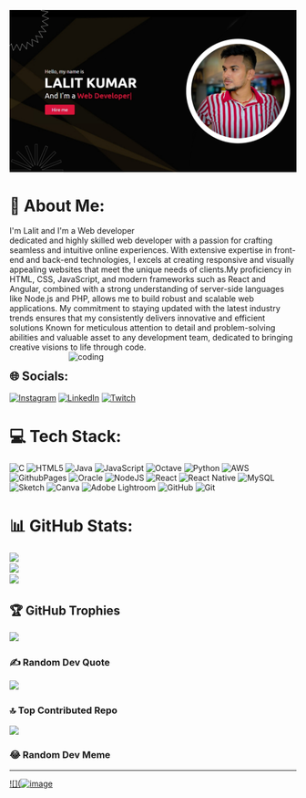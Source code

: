 ![logo](https://github.com/Lalitkumar19/Lalit-kumar/blob/main/images/github-banner-lalit.jpg)
# 💫 About Me:
I'm Lalit and I'm a Web developer<br>dedicated and highly skilled web developer with a passion for crafting seamless and intuitive online experiences. With extensive expertise in front-end and back-end technologies, I excels at creating responsive and visually appealing websites that meet the unique needs of clients.My proficiency in HTML, CSS, JavaScript, and modern frameworks such as React and Angular, combined with a strong understanding of server-side languages like Node.js and PHP, allows me to build robust and scalable web applications. My commitment to staying updated with the latest industry trends ensures that my consistently delivers innovative and efficient solutions Known for meticulous attention to detail and problem-solving abilities and valuable asset to any development team, dedicated to bringing creative visions to life through code.
<img align="right" alt="coding" width="400" src="https://user-images.githubusercontent.com/55389276/140866485-8fb1c876-9a8f-4d6a-98dc-08c4981eaf70.gif">


## 🌐 Socials:
[![Instagram](https://img.shields.io/badge/Instagram-%23E4405F.svg?logo=Instagram&logoColor=white)](https://instagram.com/lalit19_) [![LinkedIn](https://img.shields.io/badge/LinkedIn-%230077B5.svg?logo=linkedin&logoColor=white)](https://linkedin.com/in/łãłiť-kúmäř-) [![Twitch](https://img.shields.io/badge/Twitch-%239146FF.svg?logo=Twitch&logoColor=white)](https://twitch.tv/@klalit19_) 

# 💻 Tech Stack:
![C](https://img.shields.io/badge/c-%2300599C.svg?style=for-the-badge&logo=c&logoColor=white) ![HTML5](https://img.shields.io/badge/html5-%23E34F26.svg?style=for-the-badge&logo=html5&logoColor=white) ![Java](https://img.shields.io/badge/java-%23ED8B00.svg?style=for-the-badge&logo=openjdk&logoColor=white) ![JavaScript](https://img.shields.io/badge/javascript-%23323330.svg?style=for-the-badge&logo=javascript&logoColor=%23F7DF1E) ![Octave](https://img.shields.io/badge/OCTAVE-darkblue?style=for-the-badge&logo=octave&logoColor=fcd683) ![Python](https://img.shields.io/badge/python-3670A0?style=for-the-badge&logo=python&logoColor=ffdd54) ![AWS](https://img.shields.io/badge/AWS-%23FF9900.svg?style=for-the-badge&logo=amazon-aws&logoColor=white) ![GithubPages](https://img.shields.io/badge/github%20pages-121013?style=for-the-badge&logo=github&logoColor=white) ![Oracle](https://img.shields.io/badge/Oracle-F80000?style=for-the-badge&logo=oracle&logoColor=white) ![NodeJS](https://img.shields.io/badge/node.js-6DA55F?style=for-the-badge&logo=node.js&logoColor=white) ![React](https://img.shields.io/badge/react-%2320232a.svg?style=for-the-badge&logo=react&logoColor=%2361DAFB) ![React Native](https://img.shields.io/badge/react_native-%2320232a.svg?style=for-the-badge&logo=react&logoColor=%2361DAFB) ![MySQL](https://img.shields.io/badge/mysql-4479A1.svg?style=for-the-badge&logo=mysql&logoColor=white) ![Sketch](https://img.shields.io/badge/Sketch-FFB387?style=for-the-badge&logo=sketch&logoColor=black) ![Canva](https://img.shields.io/badge/Canva-%2300C4CC.svg?style=for-the-badge&logo=Canva&logoColor=white) ![Adobe Lightroom](https://img.shields.io/badge/Adobe%20Lightroom-31A8FF.svg?style=for-the-badge&logo=Adobe%20Lightroom&logoColor=white) ![GitHub](https://img.shields.io/badge/github-%23121011.svg?style=for-the-badge&logo=github&logoColor=white) ![Git](https://img.shields.io/badge/git-%23F05033.svg?style=for-the-badge&logo=git&logoColor=white)
# 📊 GitHub Stats:
![](https://github-readme-stats.vercel.app/api?username=Lalitkumar19&theme=dark&hide_border=false&include_all_commits=false&count_private=false)<br/>
![](https://github-readme-streak-stats.herokuapp.com/?user=Lalitkumar19&theme=dark&hide_border=false)<br/>
![](https://github-readme-stats.vercel.app/api/top-langs/?username=Lalitkumar19&theme=dark&hide_border=false&include_all_commits=false&count_private=false&layout=compact)

## 🏆 GitHub Trophies
![](https://github-profile-trophy.vercel.app/?username=Lalitkumar19&theme=radical&no-frame=true&no-bg=false&margin-w=4)

### ✍️ Random Dev Quote
![](https://quotes-github-readme.vercel.app/api?type=horizontal&theme=radical)

### 🔝 Top Contributed Repo
![](https://github-contributor-stats.vercel.app/api?username=Lalitkumar19&limit=5&theme=dark&combine_all_yearly_contributions=true)

### 😂 Random Dev Meme


---
[![](![image](https://github.com/Lalitkumar19/Lalit-kumar/assets/160709046/ff9c3234-4386-4b0b-9b9b-f6f75d7e01b0)](https://visitcount.itsvg.in)

<!-- Proudly created with GPRM ( https://gprm.itsvg.in ) -->
